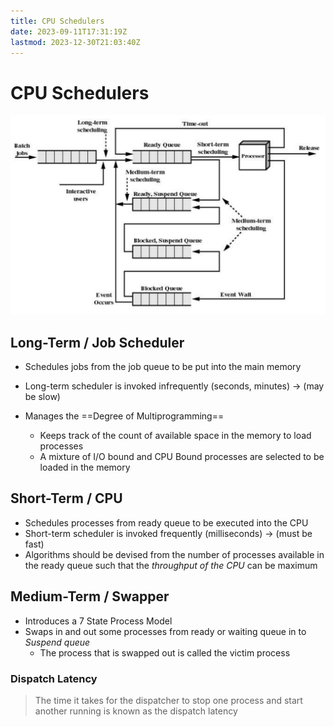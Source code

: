 ```yaml
---
title: CPU Schedulers
date: 2023-09-11T17:31:19Z
lastmod: 2023-12-30T21:03:40Z
---
```


# CPU Schedulers

​![CleanShot 2023-09-23 at 12.11.36@2x](assets/CleanShot%202023-09-23%20at%2012.11.36@2x-20230923121202-5qcuml3.png)​

## Long-Term / Job Scheduler

* Schedules jobs from the job queue to be put into the main memory
* Long-term scheduler is invoked infrequently (seconds, minutes) -> (may be slow)
* Manages the ==Degree of Multiprogramming==

  * Keeps track of the count of available space in the memory to load processes
  * A mixture of I/O bound and CPU Bound processes are selected to be loaded in the memory

## Short-Term / CPU

* Schedules processes from ready queue to be executed into the CPU
* Short-term scheduler is invoked frequently (milliseconds) -> (must be fast)
* Algorithms should be devised from the number of processes available in the ready queue such that the *throughput of the CPU* can be maximum

## Medium-Term / Swapper

- Introduces a 7 State Process Model
- Swaps in and out some processes from ready or waiting queue in to *Suspend queue*
  - The process that is swapped out is called the victim process

### Dispatch Latency

> The time it takes for the dispatcher to stop one process and start another running is known as the dispatch latency
